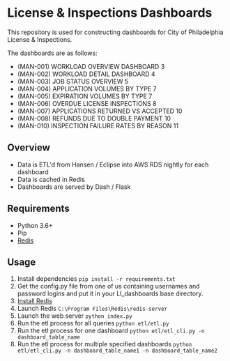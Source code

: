 # License & Inspections Dashboards

This repository is used for constructing dashboards for City of Philadelphia License & Inspections.

The dashboards are as follows:

- (MAN-001) WORKLOAD OVERVIEW DASHBOARD	3
- (MAN-002) WORKLOAD DETAIL DASHBOARD	4
- (MAN-003) JOB STATUS OVERVIEW	5
- (MAN-004) APPLICATION VOLUMES BY TYPE	7
- (MAN-005) EXPIRATION VOLUMES BY TYPE	7
- (MAN-006) OVERDUE LICENSE INSPECTIONS	8
- (MAN-007) APPLICATIONS RETURNED VS ACCEPTED	10
- (MAN-008) REFUNDS DUE TO DOUBLE PAYMENT	10
- (MAN-010) INSPECTION FAILURE RATES BY REASON	11

## Overview
- Data is ETL'd from Hansen / Eclipse into AWS RDS nightly for each dashboard
- Data is cached in Redis
- Dashboards are served by Dash / Flask

## Requirements
- Python 3.6+
- Pip
- [Redis](https://github.com/rgl/redis/downloads)

## Usage
1. Install dependencies `pip install -r requirements.txt`
2. Get the config.py file from one of us containing usernames and password logins and put it in your LI_dashboards base directory.
3. [Install Redis](https://github.com/rgl/redis/downloads)
4. Launch Redis `C:\Program Files\Redis\redis-server`
5. Launch the web server `python index.py`
6. Run the etl process for all queries `python etl/etl.py`
7. Run the etl process for one dashboard `python etl/etl_cli.py -n dashboard_table_name` 
8. Run the etl process for multiple specified dashboards `python etl/etl_cli.py -n dashboard_table_name1 -n dashboard_table_name2` 
